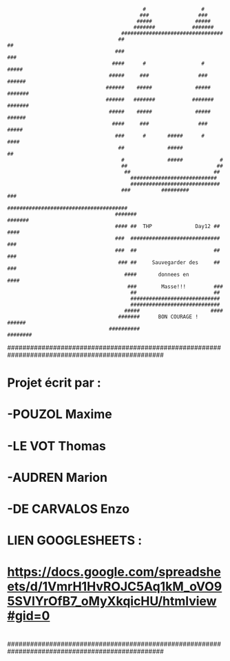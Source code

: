                                                 #                  #                                      
                                               ###                ###
                                              #####              #####
                                             #######            #######
                                         #################################
                                        ##                               ##
                                       ###                               ###
                                      ####      #                  #     #####
                                     #####     ###                ###    ######
                                    ######    #####              #####   #######
                                    ######   #######            #######  #######
                                     #####    #####              #####   ######
                                      ####     ###                ###    #####
                                       ###      #       #####      #     ####
                                        ##              #####            ##
                                         #              #####            #
                                         ##                             ## 
                                          ##                           ## 
                                            ############################
                                            #############################
                                         ###          #########         ###
                                       #######################################
                                       #######                         #######
                                       #### ##  THP              Day12 ## ####
                                       ###  #############################  ###
                                       ###  ##                         ##  ###
                                        ### ##     Sauvegarder des     ## ###
                                          ####       donnees en        ####
                                           ###        Masse!!!         ###
                                            ##                         ##
                                            #############################
                                            #############################
                                          #####                       ####
                                        #######      BON COURAGE !    ######
                                     ##########                       ########					
#################################################################################################                                                                                                                                      
#						Projet écrit par :	                                                     					                                                                         
#  -POUZOL Maxime                                                                                                         	 
#  -LE VOT Thomas														                                                                                                                          
#  -AUDREN Marion														  
#  -DE CARVALOS Enzo													         
#	
#     LIEN GOOGLESHEETS :
#      https://docs.google.com/spreadsheets/d/1VmrH1HvROJC5Aq1kM_oVO95SVIYrOfB7_oMyXkqicHU/htmlview#gid=0
#
#
#                                        
#################################################################################################













